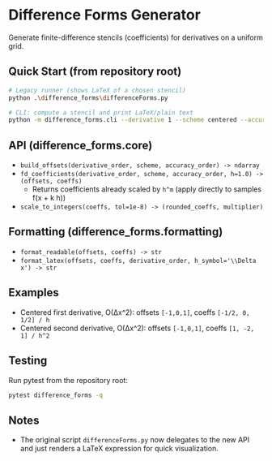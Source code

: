 # Difference Forms Generator

Generate finite-difference stencils (coefficients) for derivatives on a uniform grid.

## Quick Start (from repository root)

```bash
# Legacy runner (shows LaTeX of a chosen stencil)
python .\difference_forms\differenceForms.py

# CLI: compute a stencil and print LaTeX/plain text
python -m difference_forms.cli --derivative 1 --scheme centered --accuracy 2 --h 1 --latex
```

## API (difference_forms.core)
- `build_offsets(derivative_order, scheme, accuracy_order) -> ndarray`
- `fd_coefficients(derivative_order, scheme, accuracy_order, h=1.0) -> (offsets, coeffs)`
  - Returns coefficients already scaled by `h^m` (apply directly to samples f(x + k h))
- `scale_to_integers(coeffs, tol=1e-8) -> (rounded_coeffs, multiplier)`

## Formatting (difference_forms.formatting)
- `format_readable(offsets, coeffs) -> str`
- `format_latex(offsets, coeffs, derivative_order, h_symbol='\\Delta x') -> str`

## Examples
- Centered first derivative, O(Δx^2): offsets `[-1,0,1]`, coeffs `[-1/2, 0, 1/2] / h`
- Centered second derivative, O(Δx^2): offsets `[-1,0,1]`, coeffs `[1, -2, 1] / h^2`

## Testing
Run pytest from the repository root:

```bash
pytest difference_forms -q
```

## Notes
- The original script `differenceForms.py` now delegates to the new API and just renders a LaTeX expression for quick visualization.
